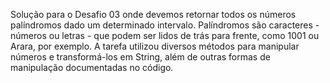 Solução para o Desafio 03 onde devemos retornar todos os números palíndromos dado um determinado intervalo.
Palíndromos são caracteres - números ou letras - que podem ser lidos de trás para frente, como 1001 ou Arara, por exemplo.
A tarefa utilizou diversos métodos para manipular números e transformá-los em String, além de outras formas de manipulação 
documentadas no código.